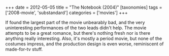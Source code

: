 +++
date = 2012-05-05
title = "The Notebook (2004)"
[taxonomies]
tags = ['2008-movie', 'substandard']
categories = ['movies']
+++

If found the largest part of the movie unbearably bad, and the very
uninteresting performances of the two leads didn't help. The movie
attempts to be a great romance, but there's nothing fresh nor is there
anything really interesting. Also, it's mostly a period movie, but none
of the costumes impress, and the production design is even worse,
reminiscent of made-for-tv stuff.
